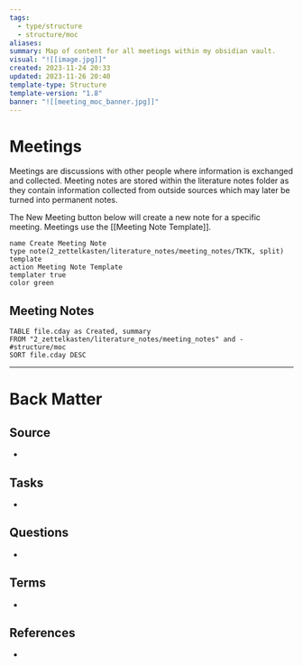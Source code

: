 ```yaml
---
tags:
  - type/structure
  - structure/moc
aliases: 
summary: Map of content for all meetings within my obsidian vault.
visual: "![[image.jpg]]"
created: 2023-11-24 20:33
updated: 2023-11-26 20:40
template-type: Structure
template-version: "1.8"
banner: "![[meeting_moc_banner.jpg]]"
---
```

# Meetings


Meetings are discussions with other people where information is exchanged and collected. Meeting notes are stored within the literature notes folder as they contain information collected from outside sources which may later be turned into permanent notes. 

The New Meeting button below will create a new note for a specific meeting. Meetings use the [[Meeting Note Template]].

```button
name Create Meeting Note
type note(2_zettelkasten/literature_notes/meeting_notes/TKTK, split) template
action Meeting Note Template
templater true
color green
```
## Meeting Notes


```dataview
TABLE file.cday as Created, summary
FROM "2_zettelkasten/literature_notes/meeting_notes" and -#structure/moc
SORT file.cday DESC
```
<!-- Main STRUCTURE of my content -->


---
# Back Matter
## Source
<!-- Always keep a link to the source. --> 
- 

## Tasks
<!-- What remains to be done with this note? --> 
- 

## Questions
<!-- What remains for you to consider? --> 
- 

## Terms
<!-- Links to definition pages -->
- 

## References
<!-- Links to pages not referenced in the content -->
- 